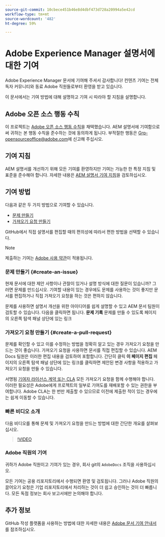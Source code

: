 ```yaml
---
source-git-commit: 10cbece451b46e8d4dbf473d728a20994a5e42cd
workflow-type: tm+mt
source-wordcount: '482'
ht-degree: 59%

---
```

# Adobe Experience Manager 설명서에 대한 기여

Adobe Experience Manager 문서에 기여해 주셔서 감사합니다! 컨텐츠 기여는 전체 독자 커뮤니티와 동료 Adobe 직원들로부터 환영을 받고 있습니다.

이 문서에서는 기여 방법에 대해 설명하고 기여 시 따라야 할 지침을 설명합니다.

## Adobe 오픈 소스 행동 수칙

이 프로젝트는 [Adobe 오픈 소스 행동 수칙](code-of-conduct.md)을 채택했습니다. AEM 설명서에 기여함으로써 귀하는 본 행동 수칙을 준수하는 것에 동의하게 됩니다. 부적절한 행동은 [Grp-opensourceoffice@adobe.com](mailto:Grp-opensourceoffice@adobe.com)에 신고해 주십시오.

## 기여 지침

AEM 설명서를 개선하기 위해 모든 기여를 환영하지만 기여는 가능한 한 특정 지침 및 표준을 준수해야 합니다. 자세한 내용은 [AEM 설명서 기여 지침](guidelines.md)을 검토하십시오.

## 기여 방법

다음과 같은 두 가지 방법으로 기여할 수 있습니다.

* [문제 만들기](#create-an-issue)
* [가져오기 요청 만들기](#create-a-pull-request)

GitHub에서 직접 설명서를 편집할 때의 편의성에 따라서 편한 방법을 선택할 수 있습니다.

>[!NOTE]
>
>제출하는 기여는 [Adobe 사용 약관](https://www.adobe.com/kr/legal/terms.html)이 적용됩니다.

### 문제 만들기 {#create-an-issue}

현재 문서에 대한 제안 사항이나 관찰이 있거나 설명 방식에 대한 질문이 있습니까? 그러면 문제를 만드십시오. 기여할 내용이 있는 경우에도 문제를 사용하는 것이 좋지만 문서를 편집하거나 직접 가져오기 요청을 하는 것은 편하지 않습니다.

문제를 사용하면 설명서 개선을 위한 아이디어를 쉽게 설명할 수 있고 AEM 문서 팀원이 검토할 수 있습니다. 다음을 클릭하면 됩니다. **문제 기록** 문제를 만들 수 있도록 페이지의 오른쪽 탐색 패널 상단에 있는 링크

### 가져오기 요청 만들기 {#create-a-pull-request}

문제를 확인할 수 있고 이를 수정하는 방법을 정확히 알고 있는 경우 가져오기 요청을 만드는 것이 좋습니다. 가져오기 요청을 사용하면 문서를 직접 편집할 수 있습니다. AEM Docs 팀원은 이러한 편집 내용을 검토하여 포함합니다. 간단히 클릭 **이 페이지 편집** 페이지의 오른쪽 탐색 패널 상단에 있는 링크를 클릭하면 제안된 변경 사항을 적용하고 가져오기 요청을 만들 수 있습니다.

서명됨 [기여자 라이선스 계약 또는 CLA](https://opensource.adobe.com/cla.html) 모든 가져오기 요청을 함께 수행해야 합니다. 이러한 필요성은 Adobe에게 프로젝트의 일부로 기여도를 재배포할 수 있는 권한을 부여합니다. Adobe CLA는 한 번만 제출할 수 있으므로 이전에 제출한 적이 있는 경우에는 쉽게 이동할 수 있습니다.

### 빠른 비디오 소개

다음 비디오를 통해 문제 및 가져오기 요청을 만드는 방법에 대한 간단한 개요를 살펴보십시오.

>[!VIDEO](https://video.tv.adobe.com/v/27069)

### Adobe 직원의 기여

귀하가 Adobe 직원이고 기여가 있는 경우, 회사 git의 `AdobeDocs` 조직을 사용하십시오.

모든 기여는 공용 리포지토리에서 수행되면 환영 및 검토됩니다. 그러나 Adobe 직원의 끌어오기 요청은 기업 리포지토리에서 처리하는 것이 더 쉽고 승인하는 것이 더 빠릅니다. 모든 독점 정보는 회사 보고서에만 논의해야 합니다.

## 추가 정보

GitHub 작성 플랫폼을 사용하는 방법에 대한 자세한 내용은 [Adobe 문서 기여 안내서](https://experienceleague.adobe.com/en/docs/contributor/contributor-guide/introduction)를 참조하십시오.
